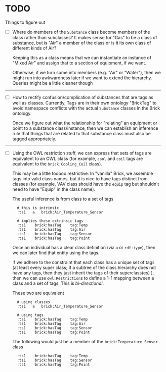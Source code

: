 # TODO

Things to figure out

- [ ] Where do members of the `Substance` class become members of the class rather than subclasses?
  It makes sense for "Gas" to be a class of substance, but is "Air" a member of the class
  or is it its own class of different kinds of Air?

  Keeping this as a class means that we can instantiate an instance of "Mixed Air" and
  assign that to a section of equipment, if we want.

  Otherwise, if we turn some into members (e.g. "Air" or "Water"), then we might
  run into awkwardness later if we want to extend the hierarchy. Queries might be a little
  cleaner though

---

- [ ] How to rectify confusion/complication of substances that are tags as well as classes.
  Currently, Tags are in their own ontology "BrickTag" to avoid namespace conflicts with
  the actual `Substance` classes in the Brick ontology.

  Once we figure out what the relationship for "relating" an equipment or point to a
  substance class/instance, then we can establish an inference rule that things that
  are related to that substance class must also be tagged appropriately.

---

- [ ] Using the OWL restriction stuff, we can express that sets of tags are equivalent to
  an OWL class (for example, `cool` and `coil` tags are equivalent to the `brick:Cooling_Coil`
  class).

  This may be a little tooooo restrictive. In "vanilla" Brick, we assemble tags into valid
  class names, but it is nice to have tags distinct from classes (for example, VAV class
  should have the `equip` tag but shouldn't need to have "Equip" in the class name).

  The useful inference is from class to a set of tags

  ```
    # this is intrinsic
    :ts1   a   brick:Air_Temperature_Sensor

    # implies these extrinsic tags
    :ts1    brick:hasTag    tag:Temp
    :ts1    brick:hasTag    tag:Air
    :ts1    brick:hasTag    tag:Sensor
    :ts1    brick:hasTag    tag:Point
  ```

  Once an individual has a clear class definition (via `a` or `rdf:type`), then we can later
  find that entity using the tags.

  If we adhere to the constraint that each class has a unique set of tags (at least every super
  class; if a subtree of the class hierarchy does not have any tags, then they just inherit the
  tags of their superclass(es) ), then we can use `owl:Restriction`s to define a 1-1 mapping
  between a class and a set of tags. This is *bi-directional*.

  These two are equivalent

  ```
    # using classes
    :ts1   a   brick:Air_Temperature_Sensor

    # using tags
    :ts1    brick:hasTag    tag:Temp
    :ts1    brick:hasTag    tag:Air
    :ts1    brick:hasTag    tag:Sensor
    :ts1    brick:hasTag    tag:Point
  ```

  The following would just be a member of the `brick:Temperature_Sensor` class

  ```
    :ts1    brick:hasTag    tag:Temp
    :ts1    brick:hasTag    tag:Sensor
    :ts1    brick:hasTag    tag:Point
  ```
